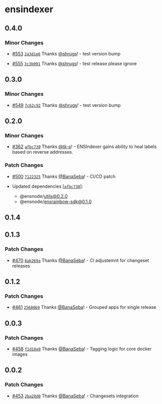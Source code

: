 # ensindexer

## 0.4.0

### Minor Changes

- [#553](https://github.com/namehash/ensnode/pull/553) [`2a3d1e6`](https://github.com/namehash/ensnode/commit/2a3d1e6cc74994072cd6afcf081bc58d22dbec7e) Thanks [@shrugs](https://github.com/shrugs)! - test version bump

- [#555](https://github.com/namehash/ensnode/pull/555) [`3c3b091`](https://github.com/namehash/ensnode/commit/3c3b09134f83c636bb921cf883dda28cfe187f2b) Thanks [@shrugs](https://github.com/shrugs)! - test release please ignore

## 0.3.0

### Minor Changes

- [#549](https://github.com/namehash/ensnode/pull/549) [`7c62c92`](https://github.com/namehash/ensnode/commit/7c62c9258de0914db41ce43d4f516a2e1c4c8628) Thanks [@shrugs](https://github.com/shrugs)! - test version bump

## 0.2.0

### Minor Changes

- [#362](https://github.com/namehash/ensnode/pull/362) [`afbc730`](https://github.com/namehash/ensnode/commit/afbc730ff98d72b8118df0d2e7712429f23b8747) Thanks [@tk-o](https://github.com/tk-o)! - ENSIndexer gains ability to heal labels based on reverse addresses.

### Patch Changes

- [#500](https://github.com/namehash/ensnode/pull/500) [`7122325`](https://github.com/namehash/ensnode/commit/71223254dd8b858b37e7c6e25e128e72c28fa2db) Thanks [@BanaSeba](https://github.com/BanaSeba)! - CI/CD patch

- Updated dependencies [[`afbc730`](https://github.com/namehash/ensnode/commit/afbc730ff98d72b8118df0d2e7712429f23b8747)]:
  - @ensnode/utils@0.2.0
  - @ensnode/ensrainbow-sdk@0.1.0

## 0.1.4

## 0.1.3

### Patch Changes

- [#470](https://github.com/namehash/ensnode/pull/470) [`8ab269a`](https://github.com/namehash/ensnode/commit/8ab269a38aa6e0d3afcd1d3dfff0e4c85cfcd854) Thanks [@BanaSeba](https://github.com/BanaSeba)! - CI adjustemnt for changeset releases

## 0.1.2

### Patch Changes

- [#461](https://github.com/namehash/ensnode/pull/461) [`25680b9`](https://github.com/namehash/ensnode/commit/25680b97f150fac7e7edec8f8ac5e8a0886de2cb) Thanks [@BanaSeba](https://github.com/BanaSeba)! - Grouped apps for single release

## 0.0.3

### Patch Changes

- [#458](https://github.com/namehash/ensnode/pull/458) [`f1d18a9`](https://github.com/namehash/ensnode/commit/f1d18a942187525982771a33fdafb6e3149e2e01) Thanks [@BanaSeba](https://github.com/BanaSeba)! - Tagging logic for core docker images

## 0.0.2

### Patch Changes

- [#453](https://github.com/namehash/ensnode/pull/453) [`2ba20d0`](https://github.com/namehash/ensnode/commit/2ba20d01c7d752c8eb2dd0577d1597e4b65a9aac) Thanks [@BanaSeba](https://github.com/BanaSeba)! - Changesets integration

